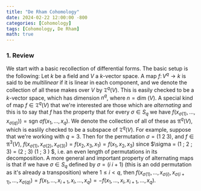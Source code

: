 ```yaml
---
title: "De Rham Cohomology"
date: 2024-02-22 12:00:00 -800
categories: [Cohomology]
tags: [Cohomology, De Rham]
math: true
---
```


### 1. Review

We start with a basic recollection of differential forms. The basic setup is the following: Let $k$ be a field and $V$ a $k$-vector space. A map $f \colon V^q \to k$ is said to be *multilinear* if it is linear in each component, and we denote the collection of all these makes over $V$ by $\mathfrak T^q (V)$. This is easily checked to be a $k$-vector space, which has dimension $n^q$, where $n = \text{dim } (V)$. A special kind of map $f \in \mathfrak T^q (V)$ that we're interested are those which are *alternating* and this is to say that $f$ has the property that for every $\sigma \in S_q$ we have $f(x_{\sigma(1)}, \ldots, x_{\sigma (q)} )) = \text{sgn } \sigma f(x_1, \ldots, x_q)$. We denote the collection of all of these as $\mathfrak A^q (V)$, which is easlily checked to be a subspace of $\mathfrak T^q(V)$. For example, suppose that we're working with $q = 3$. Then for the permutation $\sigma = (1 \; 2 \; 3)$, and $f \in \mathfrak A^3 (V)$, $f(x_{\sigma(1)}, x_{\sigma(2)}, x_{\sigma(3)}) = f(x_2, x_3, x_1) =  f(x_1, x_2, x_3)$ since $\sigma = (1 \; 2 \; 3) = (2 \; 3) (1 \; 3 ) $, i.e. an even length of permutations in its decomposition. A more general and important property of alternating maps is that if we have $\sigma \in S_q$ defined by $\sigma = (i \; i+1)$ (this is an odd permutation as it's already a transposition) where $1 \leq i < q$, then $f(x_{\sigma(1)}, \ldots, x_{\sigma(i)}, x_{\sigma(i+1)}, \ldots, x_{\sigma(q)} ) =f(x_1, \ldots, x_{i+1}, x_i, \ldots, x_q) = - f(x_1, \ldots, x_i, x_{i+1}, \ldots, x_q)$. 

